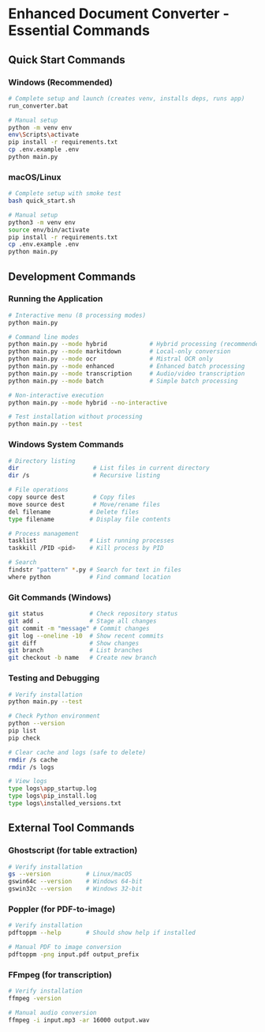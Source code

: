 # Enhanced Document Converter - Essential Commands

## Quick Start Commands

### Windows (Recommended)
```bash
# Complete setup and launch (creates venv, installs deps, runs app)
run_converter.bat

# Manual setup
python -m venv env
env\Scripts\activate
pip install -r requirements.txt
cp .env.example .env
python main.py
```

### macOS/Linux
```bash
# Complete setup with smoke test
bash quick_start.sh

# Manual setup  
python3 -m venv env
source env/bin/activate
pip install -r requirements.txt
cp .env.example .env
python main.py
```

## Development Commands

### Running the Application
```bash
# Interactive menu (8 processing modes)
python main.py

# Command line modes
python main.py --mode hybrid            # Hybrid processing (recommended)
python main.py --mode markitdown        # Local-only conversion
python main.py --mode ocr               # Mistral OCR only
python main.py --mode enhanced          # Enhanced batch processing
python main.py --mode transcription     # Audio/video transcription
python main.py --mode batch             # Simple batch processing

# Non-interactive execution
python main.py --mode hybrid --no-interactive

# Test installation without processing
python main.py --test
```

### Windows System Commands
```bash
# Directory listing
dir                     # List files in current directory
dir /s                  # Recursive listing

# File operations
copy source dest        # Copy files
move source dest        # Move/rename files
del filename           # Delete files
type filename          # Display file contents

# Process management
tasklist               # List running processes
taskkill /PID <pid>    # Kill process by PID

# Search
findstr "pattern" *.py # Search for text in files
where python           # Find command location
```

### Git Commands (Windows)
```bash
git status             # Check repository status
git add .              # Stage all changes
git commit -m "message" # Commit changes
git log --oneline -10  # Show recent commits
git diff               # Show changes
git branch             # List branches
git checkout -b name   # Create new branch
```

### Testing and Debugging
```bash
# Verify installation
python main.py --test

# Check Python environment
python --version
pip list
pip check

# Clear cache and logs (safe to delete)
rmdir /s cache
rmdir /s logs

# View logs
type logs\app_startup.log
type logs\pip_install.log
type logs\installed_versions.txt
```

## External Tool Commands

### Ghostscript (for table extraction)
```bash
# Verify installation
gs --version          # Linux/macOS
gswin64c --version    # Windows 64-bit
gswin32c --version    # Windows 32-bit
```

### Poppler (for PDF-to-image)
```bash
# Verify installation
pdftoppm --help       # Should show help if installed

# Manual PDF to image conversion
pdftoppm -png input.pdf output_prefix
```

### FFmpeg (for transcription)
```bash
# Verify installation
ffmpeg -version

# Manual audio conversion
ffmpeg -i input.mp3 -ar 16000 output.wav
```